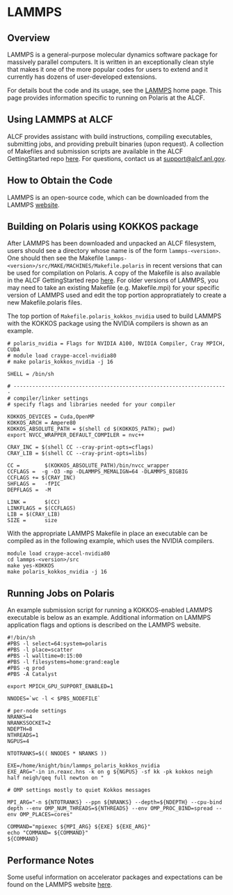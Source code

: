 # LAMMPS

## Overview

LAMMPS is a general-purpose molecular dynamics software package for massively parallel computers. It is written in an exceptionally clean style that makes it one of the more popular codes for users to extend and it currently has dozens of user-developed extensions.

For details bout the code and its usage, see the [LAMMPS](http://lammps.sandia.gov/) home page. This page provides information specific to running on Polaris at the ALCF.

## Using LAMMPS at ALCF

ALCF provides assistanc with build instructions, compiling executables, submitting jobs, and providing prebuilt binaries (upon request). A collection of Makefiles and submission scripts are available in the ALCF GettingStarted repo [here](https://github.com/argonne-lcf/GettingStarted/tree/master/Applications/Polaris/LAMMPS). For questions, contact us at <support@alcf.anl.gov>.

## How to Obtain the Code

LAMMPS is an open-source code, which can be downloaded from the LAMMPS [website](http://lammps.sandia.gov/download.html).

## Building on Polaris using KOKKOS package

After LAMMPS has been downloaded and unpacked an ALCF filesystem, users should see a directory whose name is of the form `lammps-<version>`. One should then see the Makefile `lammps-<version>/src/MAKE/MACHINES/Makefile.polaris` in recent versions that can be used for compilation on Polaris. A copy of the Makefile is also available in the ALCF GettingStarted repo [here](https://github.com/argonne-lcf/GettingStarted/tree/master/Applications/Polaris/LAMMPS). For older versions of LAMMPS, you may need to take an existing Makefile (e.g. Makefile.mpi) for your specific version of LAMMPS used and edit the top portion appropratiately to create a new Makefile.polaris files.

The top portion of `Makefile.polaris_kokkos_nvidia` used to build LAMMPS with the KOKKOS package using the NVIDIA compilers is shown as an example.

```
# polaris_nvidia = Flags for NVIDIA A100, NVIDIA Compiler, Cray MPICH, CUDA
# module load craype-accel-nvidia80
# make polaris_kokkos_nvidia -j 16

SHELL = /bin/sh

# ---------------------------------------------------------------------
# compiler/linker settings
# specify flags and libraries needed for your compiler

KOKKOS_DEVICES = Cuda,OpenMP
KOKKOS_ARCH = Ampere80
KOKKOS_ABSOLUTE_PATH = $(shell cd $(KOKKOS_PATH); pwd)
export NVCC_WRAPPER_DEFAULT_COMPILER = nvc++

CRAY_INC = $(shell CC --cray-print-opts=cflags)
CRAY_LIB = $(shell CC --cray-print-opts=libs)

CC =        $(KOKKOS_ABSOLUTE_PATH)/bin/nvcc_wrapper
CCFLAGS =  -g -O3 -mp -DLAMMPS_MEMALIGN=64 -DLAMMPS_BIGBIG
CCFLAGS += $(CRAY_INC)
SHFLAGS =   -fPIC
DEPFLAGS =  -M

LINK =      $(CC)
LINKFLAGS = $(CCFLAGS)
LIB = $(CRAY_LIB)
SIZE =      size
```

With the appropriate LAMMPS Makefile in place an executable can be compiled as in the following example, which uses the NVIDIA compilers.

```
module load craype-accel-nvidia80
cd lammps-<version>/src
make yes-KOKKOS
make polaris_kokkos_nvidia -j 16
``` 

[//]: # (ToDo: get all LAMMPS Makefiles into repos and update links)

## Running Jobs on Polaris

An example submission script for running a KOKKOS-enabled LAMMPS executable is below as an example. Additional information on LAMMPS application flags and options is described on the LAMMPS website.

```
#!/bin/sh
#PBS -l select=64:system=polaris
#PBS -l place=scatter
#PBS -l walltime=0:15:00
#PBS -l filesystems=home:grand:eagle
#PBS -q prod
#PBS -A Catalyst

export MPICH_GPU_SUPPORT_ENABLED=1

NNODES=`wc -l < $PBS_NODEFILE`

# per-node settings
NRANKS=4
NRANKSSOCKET=2
NDEPTH=8
NTHREADS=1
NGPUS=4

NTOTRANKS=$(( NNODES * NRANKS ))

EXE=/home/knight/bin/lammps_polaris_kokkos_nvidia
EXE_ARG="-in in.reaxc.hns -k on g ${NGPUS} -sf kk -pk kokkos neigh half neigh/qeq full newton on "

# OMP settings mostly to quiet Kokkos messages

MPI_ARG="-n ${NTOTRANKS} --ppn ${NRANKS} --depth=${NDEPTH} --cpu-bind depth --env OMP_NUM_THREADS=${NTHREADS} --env OMP_PROC_BIND=spread --env OMP_PLACES=cores"

COMMAND="mpiexec ${MPI_ARG} ${EXE} ${EXE_ARG}"
echo "COMMAND= ${COMMAND}"
${COMMAND}
```

## Performance Notes

Some useful information on accelerator packages and expectations can be found on the LAMMPS website [here](https://docs.lammps.org/Speed_packages.html).

[//]: # (ToDo: drop in some additional tips)
